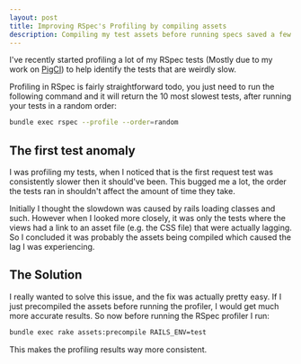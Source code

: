 ```yaml
---
layout: post
title: Improving RSpec's Profiling by compiling assets
description: Compiling my test assets before running specs saved a few seconds.
---
```


I've recently started profiling a lot of my RSpec tests (Mostly due to my work on [PigCI](https://pigci.com)) to help identify the tests that are weirdly slow.

Profiling in RSpec is fairly straightforward todo, you just need to run the following command and it will return the 10 most slowest tests, after running your tests in a random order:

```bash
bundle exec rspec --profile --order=random
```

## The first test anomaly

I was profiling my tests, when I noticed that is the first request test was consistently slower then it should've been. This bugged me a lot, the order the tests ran in shouldn't affect the amount of time they take.

Initially I thought the slowdown was caused by rails loading classes and such. However when I looked more closely, it was only the tests where the views had a link to an asset file (e.g. the CSS file) that were actually lagging. So I concluded it was probably the assets being compiled which caused the lag I was experiencing.

## The Solution

I really wanted to solve this issue, and the fix was actually pretty easy. If I just precompiled the assets before running the profiler, I would get much more accurate results. So now before running the RSpec profiler I run:

```bash
bundle exec rake assets:precompile RAILS_ENV=test
```

This makes the profiling results way more consistent.
